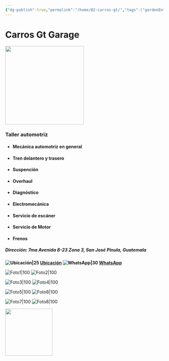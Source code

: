 ```yaml
---
{"dg-publish":true,"permalink":"/home/02-carros-gt/","tags":["gardenEntry"]}
---
```



# Carros Gt Garage

<img src="https://lh3.googleusercontent.com/d/137fl3TIZ0-PU8b-Pt0bsjclwHub_u78G" width="250">

### Taller automotriz 

- #### Mecánica automotriz en general
- #### Tren delantero y trasero 
- #### Suspención
- #### Overhaul
- #### Diagnóstico 
- #### Electromecánica 
- #### Servicio de escáner 
- #### Servicio de Motor 
- #### Frenos 

##### Dirección: 7ma Avenida 8-23 Zona 3, San José Pínula, Guatemala

**![Ubicación|25](http://drive.google.com/uc?export=view&id=13CTsYd0tZXF25S6F2npB_PAQQBzGN8l9)     [Ubicación](https://maps.app.goo.gl/dzfUULVoBE7DbxFk6) ![WhatsApp|30](http://drive.google.com/uc?export=view&id=13RXLS5MH2Yf6A53-x8SxxCdwDZCV9f6A) [WhatsApp](https://wa.me/50253255426)**


![Foto1|100](http://drive.google.com/uc?export=view&id=13pKAGiXo0aCdZllcAEaKnoDVe6nd6Vo3)  ![Foto2|100](http://drive.google.com/uc?export=view&id=147TzV6i0ybCWFHDQDKCr6MQZcqijV59R)

![Foto3|100](http://drive.google.com/uc?export=view&id=13u2pnb4HdzaVa17lODp47L9nPz97gALv) ![Foto4|100](http://drive.google.com/uc?export=view&id=13iUp3jeS25n7hwScD6Bz54JbFvHRKG3B)

![Foto5|100](http://drive.google.com/uc?export=view&id=13aIGhGtgjrBLR52Dlzv8gAqGcSvuLuLm) ![Foto6|100](http://drive.google.com/uc?export=view&id=13dCjdcDyPZ7jzqx0TcXKJOuq8RDdWpal)

![Foto7|100](http://drive.google.com/uc?export=view&id=13hvQ0S8KliS-wBPlUQ5hIErd7RG2BhZ-) ![Foto8|100](http://drive.google.com/uc?export=view&id=13ZLVLjtkR40RNm07dh3KBB1dGPFcBCJO)


<img src="https://lh3.googleusercontent.com/d/137fl3TIZ0-PU8b-Pt0bsjclwHub_u78G" width="150">


